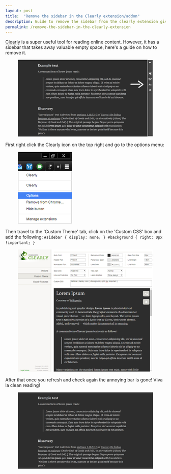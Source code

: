 ```yaml
---
layout: post
title:  "Remove the sidebar in the Clearly extension/addon"
description: Guide to remove the sidebar from the clearly extension giving you a cleaner reading space.
permalink: /remove-the-sidebar-in-the-clearly-extension
---
```

[Clearly][1] is a super useful tool for reading online content. However, it has a sidebar that takes away valuable empty space, here's a guide on how to remove it.

<figure>
    <a href="/assets/images/posts/2015-07-28-remove-the-sidebar-in-the-clearly-extension/screenshot-one.png" target="_blank">
        <img src="/assets/images/posts/2015-07-28-remove-the-sidebar-in-the-clearly-extension/screenshot-one.png" alt="The criminal image in question"></img>
    </a>
</figure>

First right click the Clearly icon on the top right and go to the options menu:

<figure>
    <a href="/assets/images/posts/2015-07-28-remove-the-sidebar-in-the-clearly-extension/screenshot-two.png" target="_blank">
        <img src="/assets/images/posts/2015-07-28-remove-the-sidebar-in-the-clearly-extension/screenshot-two.png" alt="Options menu"></img>
    </a>
</figure>


Then travel to the 'Custom Theme' tab, click on the 'Custom CSS' box and add the following: `#sidebar { display: none; } #background { right: 0px !important; }`

<figure>
    <a href="/assets/images/posts/2015-07-28-remove-the-sidebar-in-the-clearly-extension/screenshot-three.png" target="_blank">
        <img src="/assets/images/posts/2015-07-28-remove-the-sidebar-in-the-clearly-extension/screenshot-three.png" alt="Options menu"></img>
    </a>
</figure>

After that once you refresh and check again the annoying bar is gone! Viva la clean reading!

<figure>
    <a href="/assets/images/posts/2015-07-28-remove-the-sidebar-in-the-clearly-extension/screenshot-four.png" target="_blank">
        <img src="/assets/images/posts/2015-07-28-remove-the-sidebar-in-the-clearly-extension/screenshot-four.png" alt="Sidebar is gone!"></img>
    </a>
</figure>

[1]: https://chrome.google.com/webstore/detail/clearly/iooicodkiihhpojmmeghjclgihfjdjhj?hl=en

